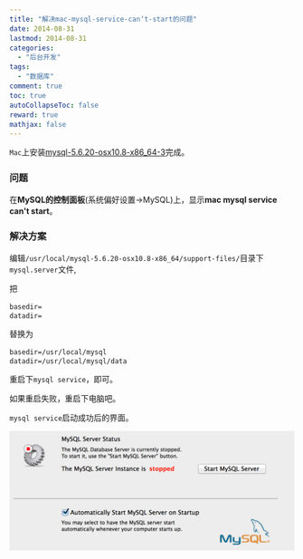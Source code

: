 ```yaml
---
title: "解决mac-mysql-service-can‘t-start的问题"
date: 2014-08-31
lastmod: 2014-08-31
categories:
  - "后台开发"
tags:
  - "数据库"
comment: true
toc: true
autoCollapseToc: false
reward: true
mathjax: false
---
```

`Mac`上安装[mysql-5.6.20-osx10.8-x86_64-3](http://dev.mysql.com/downloads/mysql/)完成。

### 问题

在**MySQL的控制面板**(系统偏好设置->MySQL)上，显示**mac mysql service can't start**。

### 解决方案

编辑`/usr/local/mysql-5.6.20-osx10.8-x86_64/support-files/`目录下`mysql.server`文件,

把

    basedir=
    datadir=
        
替换为

    basedir=/usr/local/mysql 
    datadir=/usr/local/mysql/data 
 
重启下`mysql service`，即可。

如果重启失败，重启下电脑吧。

`mysql service`启动成功后的界面。

![image](/images/post/2014-08-31-mac-mysql-service-can-not-start/mysql_service_ok.png)
